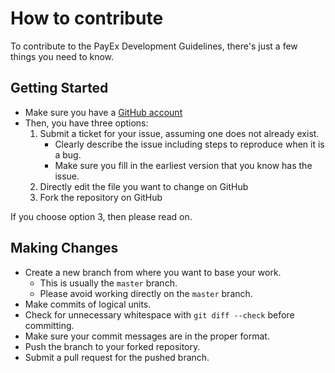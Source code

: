 # How to contribute

To contribute to the PayEx Development Guidelines, there's just a few things you need to know.

## Getting Started

* Make sure you have a [GitHub account](https://github.com/signup/free)
* Then, you have three options:
	1. Submit a ticket for your issue, assuming one does not already exist.
		* Clearly describe the issue including steps to reproduce when it is a bug.
  		* Make sure you fill in the earliest version that you know has the issue.
	2. Directly edit the file you want to change on GitHub
	3. Fork the repository on GitHub

If you choose option 3, then please read on.

## Making Changes

* Create a new branch from where you want to base your work.
  * This is usually the `master` branch.
  * Please avoid working directly on the `master` branch.
* Make commits of logical units.
* Check for unnecessary whitespace with `git diff --check` before committing.
* Make sure your commit messages are in the proper format.
* Push the branch to your forked repository.
* Submit a pull request for the pushed branch.